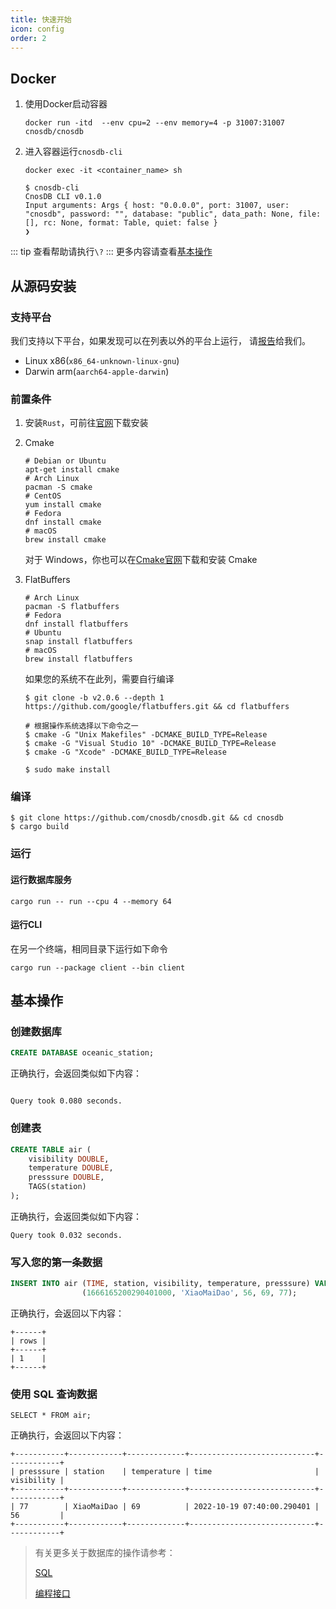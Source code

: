 ```yaml
---
title: 快速开始
icon: config
order: 2
---
```


## Docker

1. 使用Docker启动容器
   ```shell
   docker run -itd  --env cpu=2 --env memory=4 -p 31007:31007 cnosdb/cnosdb
   ```

2. 进入容器运行`cnosdb-cli`
   ```shell
   docker exec -it <container_name> sh
   ```
   ```shell
   $ cnosdb-cli
   CnosDB CLI v0.1.0
   Input arguments: Args { host: "0.0.0.0", port: 31007, user: "cnosdb", password: "", database: "public", data_path: None, file: [], rc: None, format: Table, quiet: false }
   ❯
   ```
::: tip
查看帮助请执行`\?`
:::
更多内容请查看[基本操作](#基本操作)

## **从源码安装**

### **支持平台**

我们支持以下平台，如果发现可以在列表以外的平台上运行，
请[报告](https://github.com/cnosdb/cnosdb/issues)给我们。

- Linux x86(`x86_64-unknown-linux-gnu`)
- Darwin arm(`aarch64-apple-darwin`)

### **前置条件**

1. 安装`Rust`，可前往[官网](https://www.rust-lang.org/learn/get-started)下载安装
2. Cmake
   ```shell
   # Debian or Ubuntu
   apt-get install cmake
   # Arch Linux
   pacman -S cmake
   # CentOS
   yum install cmake
   # Fedora
   dnf install cmake
   # macOS
   brew install cmake
   ```
   对于 Windows，你也可以在[Cmake官网](https://cmake.org/download/)下载和安装 Cmake
3. FlatBuffers

   ```shell
   # Arch Linux
   pacman -S flatbuffers
   # Fedora
   dnf install flatbuffers
   # Ubuntu
   snap install flatbuffers
   # macOS
   brew install flatbuffers
   ```

   如果您的系统不在此列，需要自行编译

   ```shell
   $ git clone -b v2.0.6 --depth 1 https://github.com/google/flatbuffers.git && cd flatbuffers

   # 根据操作系统选择以下命令之一
   $ cmake -G "Unix Makefiles" -DCMAKE_BUILD_TYPE=Release
   $ cmake -G "Visual Studio 10" -DCMAKE_BUILD_TYPE=Release
   $ cmake -G "Xcode" -DCMAKE_BUILD_TYPE=Release

   $ sudo make install
   ```

### **编译**

```shell
$ git clone https://github.com/cnosdb/cnosdb.git && cd cnosdb
$ cargo build
```

### **运行**

#### **运行数据库服务**

```shell
cargo run -- run --cpu 4 --memory 64
```
#### **运行CLI**
在另一个终端，相同目录下运行如下命令
```shell
cargo run --package client --bin client
```

## 基本操作

### 创建数据库

```sql
CREATE DATABASE oceanic_station;
```

正确执行，会返回类似如下内容：

```

Query took 0.080 seconds.
```

### 创建表
```sql
CREATE TABLE air (
    visibility DOUBLE,
    temperature DOUBLE,
    presssure DOUBLE,
    TAGS(station)
);
```

正确执行，会返回类似如下内容：

```
Query took 0.032 seconds.
```

### 写入您的第一条数据
```sql
INSERT INTO air (TIME, station, visibility, temperature, presssure) VALUES 
                (1666165200290401000, 'XiaoMaiDao', 56, 69, 77);
```

正确执行，会返回以下内容：
```
+------+
| rows |
+------+
| 1    |
+------+
```

### 使用 SQL 查询数据

```
SELECT * FROM air;
```

正确执行，会返回以下内容：

```
+-----------+------------+-------------+----------------------------+------------+
| presssure | station    | temperature | time                       | visibility |
+-----------+------------+-------------+----------------------------+------------+
| 77        | XiaoMaiDao | 69          | 2022-10-19 07:40:00.290401 | 56         |
+-----------+------------+-------------+----------------------------+------------+
```

   > 有关更多关于数据库的操作请参考：
   >
   > [SQL](query/sql.md)
   >
   > [编程接口](application/api.md)


